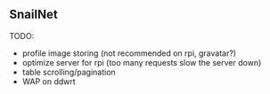 SnailNet
--------

TODO:
  * profile image storing (not recommended on rpi, gravatar?)
  * optimize server for rpi (too many requests slow the server down)
  * table scrolling/pagination
  * WAP on ddwrt
